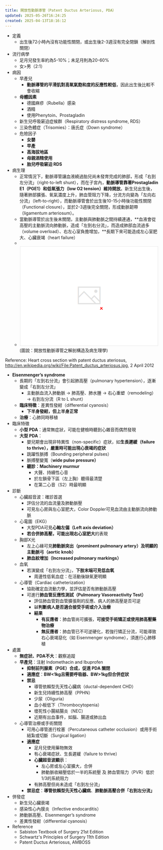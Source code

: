 ```yaml
---
title: 開放性動脈導管（Patent Ductus Arteriosus, PDA）
updated: 2025-05-26T16:24:25
created: 2025-04-13T18:16:12
---
```


- 定義
  - 出生後72小時內沒有功能性關閉，或出生後2-3週沒有完全閉鎖（解剖性關閉）
- 流行病學
  - 足月兒發生率約為5-10%；未足月則為20-60%
  - 女\>男（2:1）
- 病因
  - 早產兒
    - **動脈導管的平滑肌對高氧氣飽和度的反應性較低**，因此出生後比較不會收縮
  - **母體因素**
    - 德國麻疹（Rubella）感染
    - 酒精
    - 使用Phenytoin、Prostagladin
  - 新生兒呼吸窘迫症候群（Respiratory distress syndrome, RDS）
  - 三染色體症（Trisomies）：唐氏症（Down syndrome）
  - 危險因子
    - **女嬰**
    - **早產**
    - **高海拔地區**
    - **母親酒精使用**
    - **胎兒呼吸窘迫 RDS**
- 病生理
  - 正常情況下，動脈導管讓血液繞過胎兒尚未發育完成的肺部，形成「右到左分流」（right-to-left shunt），而在子宮內，**動脈導管靠著Prostagladin E1（PGE1）和低氧張力（low O2 tension）維持開放**。新生兒出生後，隨著肺部擴張、氧氣濃度上升，肺血管阻力下降，分流方向變為「左向右分流」（left-to-right），而動脈導管會於出生後10-15小時後功能性關閉（Functional closure），並於2-3週後完全關閉，形成動脈韌帶（ligamentum arteriosum）。
  - 當動脈導管於出生後未關閉，主動脈與肺動脈之間持續連通，**血液會從高壓的主動脈流向肺動脈，造成「左到右分流」，而造成肺部血流過多（volume overload）、右左心室負擔增加，**長期下來可能造成左心室肥大、心臟衰竭（heart failure）
  - 
  - ![image1](/resources/202bebc584104979b14f679e367cfb30.png)
(圖說：開放性動脈導管之解剖構造及病生理學)

Reference: Heart cross section with patent ductus ateriosus, http://en.wikipedia.org/wiki/File:Patent_ductus_arteriosus.jpg, 2 April 2012
- **Eisenmenger’s syndrome**
  - 長期的「左到右分流」會引起肺高壓（pulmonary hypertension），逐漸變成「右到左分流」
    - 主動脈血流入肺動脈 → 肺高壓、肺水腫 → 右心重塑（remodeling）→ 右到左分流（R to L shunt）
  - **臨床特徵**：差異性發紺（differential cyanosis）
    - **下半身發紺，但上半身正常**
  - **治療**：心肺同時移植
- 臨床特徵
  - **小型 PDA**：通常無症狀，可能在健檢時聽到心雜音而偶然發現
  - **大型 PDA**：
    - 嬰兒期會出現非特異性（non-specific）症狀，如**生長遲緩（failure to thrive），嚴重時可能出現心衰竭的症狀**
    - 跳躍性脈搏（Bounding peripheral pulses）
    - 脈搏壓變寬（**wide pulse pressure）**
    - **聽診：Machinery murmur**
      - 大聲、持續性心音
      - 於左鎖骨下區（左上胸）聽得最清楚
      - 在第二心音（S2）時最明顯
- 診斷
  - 心臟超音波：確診首選
    - 評估分流的血流量及肺動脈壓
    - 可見左心房與左心室肥大，Color Doppler可見血流由主動脈流向肺動脈
  - 心電圖（EKG）
    - 大型PDA可見**心軸左偏（Left axis deviation）**
    - **若合併肺高壓，可能出現右心室肥大**的表現
  - 胸部X光
    - 左上心緣可見**肺動脈突出（prominent pulmonary artery）及明顯的主動脈弓（aortic knob）**
    - **肺血紋增加（Increased pulmonary markings）**
  - 血氧
    - 若演變成「右到左分流」，**下肢末端可見低血氧**
      - 周邊性低氧血症：在活動後缺氧更明顯
  - 心導管（Cardiac catheterization）
    - 協助確定血流動力學，並評估是否有肺動脈高壓
    - 可進行**肺血管反應性測試（Pulmonary Vasoreactivity Test）**
      - 評估肺血管對血管擴張劑的反應、病人的肺高壓是否可逆
      - **以判斷病人是否適合接受手術或介入治療**
      - **結果**
        - **有反應者**：肺血管尚可擴張，**可接受手術矯正或使用肺高壓藥物治療**
        - **無反應者**：肺血管已不可逆硬化，若強行矯正分流，可能導致右心衰竭惡化（如 Eisenmenger syndrome），須進行心肺移植
- 處置
  - **無症狀、PDA不大**：觀察追蹤
  - **早產兒**：注射 Indomethacin and Ibuprofen
    - **抑制前列腺素（PGE）合成，促進 PDA 關閉**
    - **適應症**：**BW\<1kg且需要呼吸器、BW\>1kg但合併症狀**
    - **禁忌**
      - 導管依賴型先天性心臟病（ductal-dependent CHD）
      - 新生兒持續性肺高壓（PPHN）
      - 少尿（Oliguria）
      - 血小板低下（Thrombocytopenia）
      - 壞死性小腸結腸炎（NEC）
      - 近期有出血事件，如腦、腸道或肺出血
  - 心導管治療或手術關閉
    - 可用心導管進行栓塞（Percutaneous catheter occlusion）或用手術結紮或切斷（Surgical ligation）
    - **適應症**
      - 足月兒使用藥物無效
      - 有心衰竭症狀、生長遲緩（failure to thrive）
      - **心臟超音波顯示**：
        - 左心房或左心室擴大，合併
        - 肺動脈收縮壓低於一半的系統壓 及 肺血管阻力（PVR）低於1/3的系統阻力
      - 有肺高壓但尚未造成「右到左分流」
    - **禁忌症**：**導管依賴型先天性心臟病**、**肺動脈高壓合併「右到左分流」**
- 併發症
  - 新生兒心臟衰竭
  - 感染性心內膜炎（Infective endocarditis）
  - 肺動脈高壓、Eisenmenger’s syndrome
  - 差異性發紺（differential cyanosis）
- Reference
  - Sabiston Textbook of Surgery 21st Edition
  - Schwartz's Principles of Surgery 11th Edition
  - Patent Ductus Arteriosus, AMBOSS
